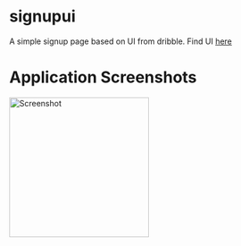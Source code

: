 # signupui

A simple signup page based on UI from dribble. Find UI [here](https://dribbble.com/shots/10249486-Daily-UI-001-Sign-Up)

# Application Screenshots

<p>

<!-- ![Screenshot](screenshots/signupscreenshots.png) -->
<img src="https://raw.githubusercontent.com/uitoflutter/signup/master/screenshots/signupscreenshots.png" width="250" alt="Screenshot">

</p>

